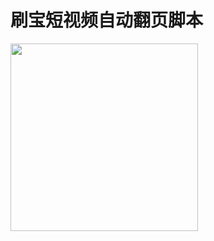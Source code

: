 # 刷宝短视频自动翻页脚本

<img width="300"  src="https://upload-images.jianshu.io/upload_images/17915263-70b24230a37f2df3.png?imageMogr2/auto-orient/strip|imageView2/2/w/720/format/webp">
